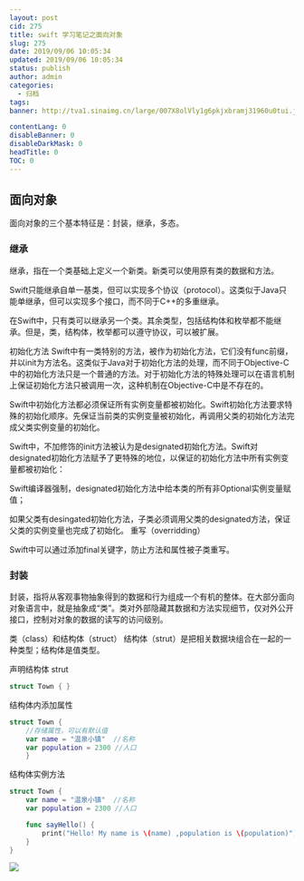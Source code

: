 ```yaml
---
layout: post
cid: 275
title: swift 学习笔记之面向对象
slug: 275
date: 2019/09/06 10:05:34
updated: 2019/09/06 10:05:34
status: publish
author: admin
categories: 
  - 归档
tags: 
banner: http://tva1.sinaimg.cn/large/007X8olVly1g6pkjxbramj31960u0tui.jpg

contentLang: 0
disableBanner: 0
disableDarkMask: 0
headTitle: 0
TOC: 0
---
```



## 面向对象
面向对象的三个基本特征是：封装，继承，多态。

### 继承
继承，指在一个类基础上定义一个新类。新类可以使用原有类的数据和方法。

Swift只能继承自单一基类，但可以实现多个协议（protocol）。这类似于Java只能单继承，但可以实现多个接口，而不同于C++的多重继承。

在Swift中，只有类可以继承另一个类。其余类型，包括结构体和枚举都不能继承。但是，类，结构体，枚举都可以遵守协议，可以被扩展。

初始化方法
Swift中有一类特别的方法，被作为初始化方法，它们没有func前缀，并以init为方法名。这类似于Java对于初始化方法的处理，而不同于Objective-C中的初始化方法只是一个普通的方法。对于初始化方法的特殊处理可以在语言机制上保证初始化方法只被调用一次，这种机制在Objective-C中是不存在的。

Swift中初始化方法都必须保证所有实例变量都被初始化。Swift初始化方法要求特殊的初始化顺序。先保证当前类的实例变量被初始化，再调用父类的初始化方法完成父类实例变量的初始化。

Swift中，不加修饰的init方法被认为是designated初始化方法。Swift对designated初始化方法赋予了更特殊的地位，以保证的初始化方法中所有实例变量都被初始化：

Swift编译器强制，designated初始化方法中给本类的所有非Optional实例变量赋值；

如果父类有desingated初始化方法，子类必须调用父类的designated方法，保证父类的实例变量也完成了初始化。
重写（overridding）

Swift中可以通过添加final关键字，防止方法和属性被子类重写。

### 封装
封装，指将从客观事物抽象得到的数据和行为组成一个有机的整体。在大部分面向对象语言中，就是抽象成“类”。类对外部隐藏其数据和方法实现细节，仅对外公开接口，控制对对象的数据的读写的访问级别。

类（class）和结构体（struct）
结构体（strut）是把相关数据块组合在一起的一种类型；结构体是值类型。

声明结构体 strut
```swift
struct Town { }

```
结构体内添加属性
```swift
struct Town {
    //存储属性，可以有默认值
    var name = "温泉小镇"  //名称
    var population = 2300 //人口
    }
```
结构体实例方法
```swift
struct Town {
    var name = "温泉小镇"  //名称
    var population = 2300 //人口

    func sayHello() {
        print("Hello! My name is \(name) ,population is \(population)")
    }
}
```



[![](http://3.bp.blogspot.com/-MfLioEJz5T0/VHgNpvyJ7TI/AAAAAAAAC1Y/JgTi1ElcK2I/s1600/Swift%2BCheat%2BSheet%2B-%2BOOP.png)](http://3.bp.blogspot.com/-MfLioEJz5T0/VHgNpvyJ7TI/AAAAAAAAC1Y/JgTi1ElcK2I/s1600/Swift%2BCheat%2BSheet%2B-%2BOOP.png)

